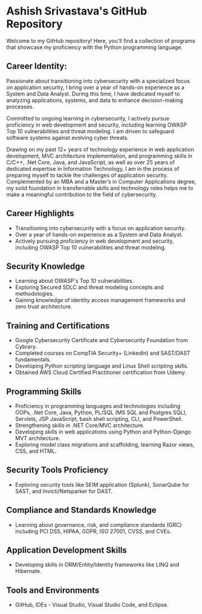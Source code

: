 # Ashish Srivastava's GitHub Repository

Welcome to my GitHub repository! Here, you'll find a collection of programs that showcase my proficiency with the Python programming language.

## Career Identity:



Passionate about transitioning into cybersecurity with a specialized focus on application security, I bring over a year of hands-on experience as a System and Data Analyst. During this time, I have dedicated myself to analyzing applications, systems, and data to enhance decision-making processes. 

Committed to ongoing learning in cybersecurity, I actively pursue proficiency in web development and security, including learning OWASP Top 10 vulnerabilities and threat modeling. I am driven to safeguard software systems against evolving cyber threats.

Drawing on my past 12+ years of technology experience in web application development, MVC architecture implementation, and programming skills in C/C++, .Net Core, Java, and JavaScript, as well as over 25 years of dedicated expertise in Information Technology, I am in the process of preparing myself to tackle the challenges of application security. Complemented by an MBA and a Master’s in Computer Applications degree, my solid foundation in transferrable skills and technology roles helps me to make a meaningful contribution to the field of cybersecurity.

## Career Highlights

- Transitioning into cybersecurity with a focus on application security.
- Over a year of hands-on experience as a System and Data Analyst.
- Actively pursuing proficiency in web development and security, including OWASP Top 10 vulnerabilities and threat modeling.

## Security Knowledge

- Learning about OWASP's Top 10 vulnerabilities.
- Exploring Secured SDLC and threat modeling concepts and methodologies.
- Gaining knowledge of identity access management frameworks and zero trust architecture.

## Training and Certifications

- Google Cybersecurity Certificate and Cybersecurity Foundation from Cybrary.
- Completed courses on CompTIA Security+ (LinkedIn) and SAST/DAST fundamentals.
- Developing Python scripting language and Linux Shell scripting skills.
- Obtained AWS Cloud Certified Practitioner certification from Udemy.

## Programming Skills

- Proficiency in programming languages and technologies including OOPs, .Net Core, Java, Python, PL/SQL (MS SQL and Postgres SQL), Servlets, JSP JavaScript, bash shell scripting, CLI, and PowerShell.
- Strengthening skills in .NET Core/MVC architecture.
- Developing skills in web applications using Python and Python-Django MVT architecture.
- Exploring model class migrations and scaffolding, learning Razor views, CSS, and HTML.

## Security Tools Proficiency

- Exploring security tools like SEIM application (Splunk), SonarQube for SAST, and Invicti/Netsparker for DAST.

## Compliance and Standards Knowledge

- Learning about governance, risk, and compliance standards (GRC) including PCI DSS, HIPAA, GDPR, ISO 27001, CVSS, and CVEs.

## Application Development Skills

- Developing skills in ORM/Entity/Identity frameworks like LINQ and Hibernate.

## Tools and Environments

- GitHub, IDEs - Visual Studio, Visual Studio Code, and Eclipse.
